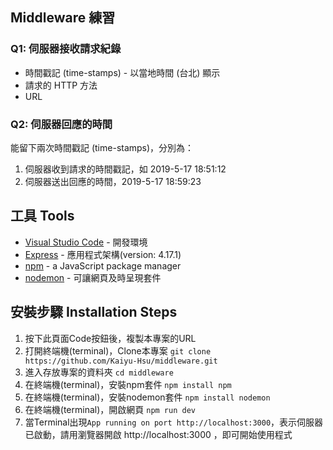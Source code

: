 ## Middleware 練習
### Q1: 伺服器接收請求紀錄
- 時間戳記 (time-stamps) - 以當地時間 (台北) 顯示
- 請求的 HTTP 方法
- URL

### Q2: 伺服器回應的時間
能留下兩次時間戳記 (time-stamps)，分別為：

1. 伺服器收到請求的時間戳記，如 2019-5-17 18:51:12
2. 伺服器送出回應的時間，2019-5-17 18:59:23

## 工具 Tools
- [Visual Studio Code](https://visualstudio.microsoft.com/zh-hant/) - 開發環境
- [Express](https://www.npmjs.com/package/express) - 應用程式架構(version: 4.17.1)
- [npm](https://www.npmjs.com/package/npm) - a JavaScript package manager
- [nodemon](https://www.npmjs.com/package/nodemon) - 可讓網頁及時呈現套件

## 安裝步驟 Installation Steps
1. 按下此頁面Code按鈕後，複製本專案的URL
2. 打開終端機(terminal)，Clone本專案
`git clone https://github.com/Kaiyu-Hsu/middleware.git `
3. 進入存放專案的資料夾
`cd middleware`
4. 在終端機(terminal)，安裝npm套件
`npm install npm`
5. 在終端機(terminal)，安裝nodemon套件
`npm install nodemon`
6. 在終端機(terminal)，開啟網頁
`npm run dev`
7. 當Terminal出現`App running on port http://localhost:3000`，表示伺服器已啟動，請用瀏覽器開啟 http://localhost:3000 ，即可開始使用程式